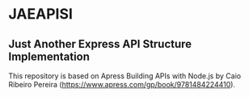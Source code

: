 # JAEAPISI

## Just Another Express API Structure Implementation

This repository is based on Apress Building APIs with Node.js by Caio Ribeiro Pereira (https://www.apress.com/gp/book/9781484224410). 
